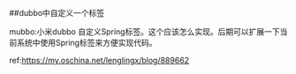 ##dubbo中自定义一个标签


mubbo:小米dubbo
自定义Spring标签。这个应该怎么实现。后期可以扩展一下当前系统中使用Spring标签来方便实现代码。

ref:https://my.oschina.net/lenglingx/blog/889662